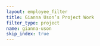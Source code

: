```yaml
---
layout: employee_filter
title: Gianna Uson’s Project Work
filter_type: project
name: gianna-uson
skip_index: true
---
```

